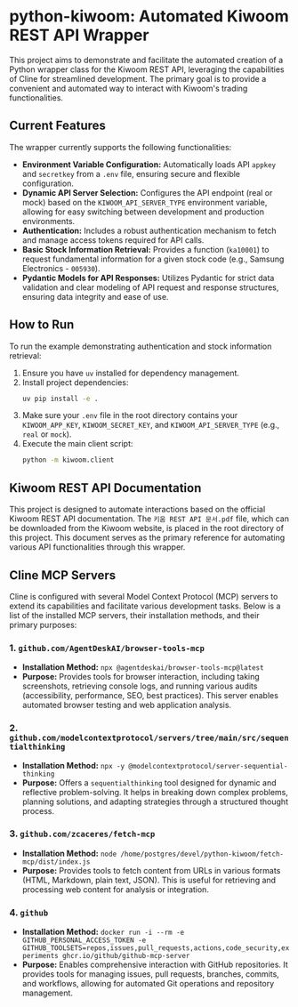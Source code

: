 # python-kiwoom: Automated Kiwoom REST API Wrapper

This project aims to demonstrate and facilitate the automated creation of a Python wrapper class for the Kiwoom REST API, leveraging the capabilities of Cline for streamlined development. The primary goal is to provide a convenient and automated way to interact with Kiwoom's trading functionalities.

## Current Features

The wrapper currently supports the following functionalities:

*   **Environment Variable Configuration:** Automatically loads API `appkey` and `secretkey` from a `.env` file, ensuring secure and flexible configuration.
*   **Dynamic API Server Selection:** Configures the API endpoint (real or mock) based on the `KIWOOM_API_SERVER_TYPE` environment variable, allowing for easy switching between development and production environments.
*   **Authentication:** Includes a robust authentication mechanism to fetch and manage access tokens required for API calls.
*   **Basic Stock Information Retrieval:** Provides a function (`ka10001`) to request fundamental information for a given stock code (e.g., Samsung Electronics - `005930`).
*   **Pydantic Models for API Responses:** Utilizes Pydantic for strict data validation and clear modeling of API request and response structures, ensuring data integrity and ease of use.

## How to Run

To run the example demonstrating authentication and stock information retrieval:

1.  Ensure you have `uv` installed for dependency management.
2.  Install project dependencies:
    ```bash
    uv pip install -e .
    ```
3.  Make sure your `.env` file in the root directory contains your `KIWOOM_APP_KEY`, `KIWOOM_SECRET_KEY`, and `KIWOOM_API_SERVER_TYPE` (e.g., `real` or `mock`).
4.  Execute the main client script:
    ```bash
    python -m kiwoom.client
    ```

## Kiwoom REST API Documentation

This project is designed to automate interactions based on the official Kiwoom REST API documentation. The `키움 REST API 문서.pdf` file, which can be downloaded from the Kiwoom website, is placed in the root directory of this project. This document serves as the primary reference for automating various API functionalities through this wrapper.

## Cline MCP Servers

Cline is configured with several Model Context Protocol (MCP) servers to extend its capabilities and facilitate various development tasks. Below is a list of the installed MCP servers, their installation methods, and their primary purposes:

### 1. `github.com/AgentDeskAI/browser-tools-mcp`

*   **Installation Method:** `npx @agentdeskai/browser-tools-mcp@latest`
*   **Purpose:** Provides tools for browser interaction, including taking screenshots, retrieving console logs, and running various audits (accessibility, performance, SEO, best practices). This server enables automated browser testing and web application analysis.

### 2. `github.com/modelcontextprotocol/servers/tree/main/src/sequentialthinking`

*   **Installation Method:** `npx -y @modelcontextprotocol/server-sequential-thinking`
*   **Purpose:** Offers a `sequentialthinking` tool designed for dynamic and reflective problem-solving. It helps in breaking down complex problems, planning solutions, and adapting strategies through a structured thought process.

### 3. `github.com/zcaceres/fetch-mcp`

*   **Installation Method:** `node /home/postgres/devel/python-kiwoom/fetch-mcp/dist/index.js`
*   **Purpose:** Provides tools to fetch content from URLs in various formats (HTML, Markdown, plain text, JSON). This is useful for retrieving and processing web content for analysis or integration.

### 4. `github`

*   **Installation Method:** `docker run -i --rm -e GITHUB_PERSONAL_ACCESS_TOKEN -e GITHUB_TOOLSETS=repos,issues,pull_requests,actions,code_security,experiments ghcr.io/github/github-mcp-server`
*   **Purpose:** Enables comprehensive interaction with GitHub repositories. It provides tools for managing issues, pull requests, branches, commits, and workflows, allowing for automated Git operations and repository management.
